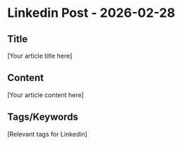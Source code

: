 # Linkedin Post - 2026-02-28

## Title
[Your article title here]

## Content
[Your article content here]

## Tags/Keywords
[Relevant tags for Linkedin]
